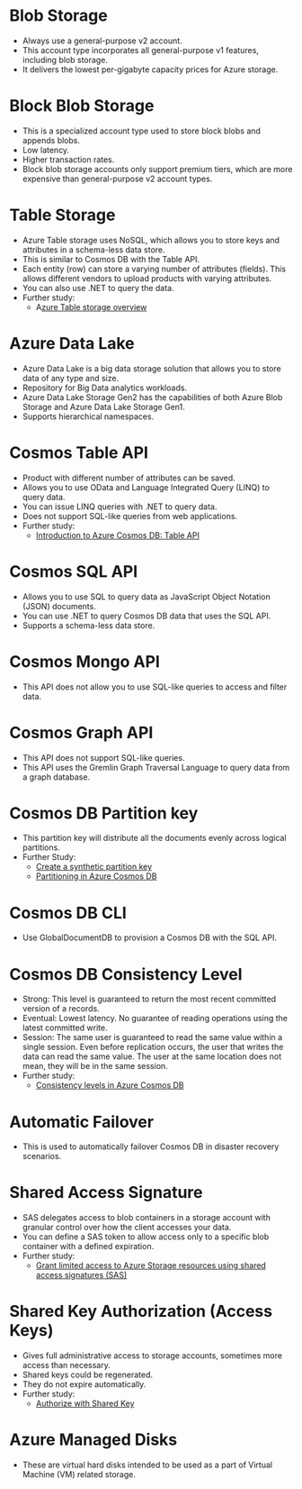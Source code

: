 # Blob Storage

- Always use a general-purpose v2 account.
- This account type incorporates all general-purpose v1 features, including blob storage.
- It delivers the lowest per-gigabyte capacity prices for Azure storage.

# Block Blob Storage

- This is a specialized account type used to store block blobs and appends blobs.
- Low latency.
- Higher transaction rates.
- Block blob storage accounts only support premium tiers, which are more expensive than general-purpose v2 account types.

# Table Storage

- Azure Table storage uses NoSQL, which allows you to store keys and attributes in a schema-less data store.
- This is similar to Cosmos DB with the Table API.
- Each entity (row) can store a varying number of attributes (fields). This allows different vendors to upload products with varying attributes.
- You can also use .NET to query the data.
- Further study:
	- A[zure Table storage overview](https://docs.microsoft.com/en-us/azure/cosmos-db/table-storage-overview) 

# Azure Data Lake

- Azure Data Lake is a big data storage solution that allows you to store data of any type and size.
- Repository for Big Data analytics workloads.
- Azure Data Lake Storage Gen2 has the capabilities of both Azure Blob Storage and Azure Data Lake Storage Gen1.
- Supports hierarchical namespaces.

# Cosmos Table API

- Product with different number of attributes can be saved.
- Allows you to use OData and Language Integrated Query (LINQ) to query data.
- You can issue LINQ queries with .NET to query data.
- Does not support SQL-like queries from web applications.
- Further study:
    - [Introduction to Azure Cosmos DB: Table API](https://docs.microsoft.com/en-us/azure/cosmos-db/table-introduction)

# Cosmos SQL API

- Allows you to use SQL to query data as JavaScript Object Notation (JSON) documents.
- You can use .NET to query Cosmos DB data that uses the SQL API.
- Supports a schema-less data store.

# Cosmos Mongo API

- This API does not allow you to use SQL-like queries to access and filter data.

# Cosmos Graph API

- This API does not support SQL-like queries.
- This API uses the Gremlin Graph Traversal Language to query data from a graph database.

# Cosmos DB Partition key

- This partition key will distribute all the documents evenly across logical partitions.
- Further Study:
	- [Create a synthetic partition key](https://docs.microsoft.com/en-us/azure/cosmos-db/synthetic-partition-keys)
	- [Partitioning in Azure Cosmos DB](https://docs.microsoft.com/en-us/azure/cosmos-db/partitioning-overview)

# Cosmos DB CLI

- Use GlobalDocumentDB to provision a Cosmos DB with the SQL API.

# Cosmos DB Consistency Level

- Strong: This level is guaranteed to return the most recent committed version of a records.
- Eventual: Lowest latency. No guarantee of reading operations using the latest committed write.
- Session: The same user is guaranteed to read the same value within a single session. Even before replication occurs, the user that writes the data can read the same value. The user at the same location does not mean, they will be in the same session.
- Further study:
    - [Consistency levels in Azure Cosmos DB](https://docs.microsoft.com/en-us/azure/cosmos-db/consistency-levels)

# Automatic Failover

- This is used to automatically failover Cosmos DB in disaster recovery scenarios.

# Shared Access Signature

- SAS delegates access to blob containers in a storage account with granular control over how the client accesses your data.
- You can define a SAS token to allow access only to a specific blob container with a defined expiration.
- Further study:
	- [Grant limited access to Azure Storage resources using shared access signatures (SAS)](https://docs.microsoft.com/en-us/azure/storage/common/storage-sas-overview)


# Shared Key Authorization (Access Keys)

- Gives full administrative access to storage accounts, sometimes more access than necessary.
- Shared keys could be regenerated.
- They do not expire automatically.
- Further study:
    - [Authorize with Shared Key](https://docs.microsoft.com/en-us/rest/api/storageservices/authorize-with-shared-key)

# Azure Managed Disks

- These are virtual hard disks intended to be used as a part of Virtual Machine (VM) related storage.